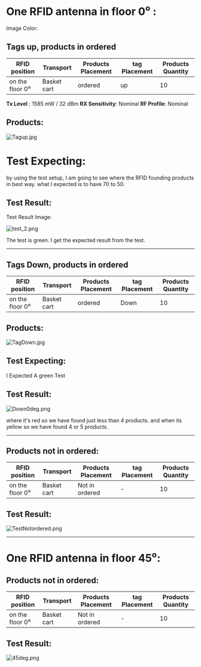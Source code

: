 # One RFID antenna in floor 0⁰ :
Image Color:
 ## Tags up, products in ordered 
| RFID position | Transport  | Products Placement  |  tag Placement| Products Quantity |
|--|--|--|--|---|
|on the floor 0⁰ | Basket cart | ordered   |  up | 10 |


**Tx Level** : 1585 mW / 32 dBm 
**RX Sensitivity**: Nominal
**RF Profile**: Nominal

## Products:
![Tagup.jpg](/.attachments/Tagup-e6ab7132-3614-425d-83e0-8e05e6a3551c.jpg)

# Test Expecting:
 by using the test setup, I am going to see where the RFID founding products in best way. what I expected is to have 70 to 50.

## Test Result:

Test Result Image:

![test_2.png](/.attachments/test_2-7905e2c0-4396-4632-b59a-1801c7bb9def.png)

The test is green. I get the expected result from the test. 

__________________________________
 ## Tags Down, products in ordered 

| RFID position | Transport  | Products Placement  |  tag Placement| Products Quantity |
|--|--|--|--|---|
|on the floor 0⁰ | Basket cart | ordered   |  Down | 10 |

## Products:
![TagDown.jpg](/.attachments/TagDown-010f266f-712f-4d26-b365-121174e2800f.jpg)

## Test Expecting:
I Expected A green Test  


## Test Result:
![Down0deg.png](/.attachments/Down0deg-88e17b53-58b2-44c7-8db1-809c548c583b.png)

where it's red so we have found just less than 4 products. and when its yellow so we have found 4 or 5 products. 
_______________________________________________________________________________________________________

## Products not in ordered:
| RFID position | Transport  | Products Placement  |  tag Placement| Products Quantity |
|--|--|--|--|---|
|on the floor 0⁰ | Basket cart | Not in ordered  |  - | 10 |

## Test Result:
![TestNotordered.png](/.attachments/TestNotordered-1829e796-b797-41cd-92da-8fab14ed8516.png)

_____________________________________

# One RFID antenna in floor 45⁰:

## Products not in ordered:
| RFID position | Transport  | Products Placement  |  tag Placement| Products Quantity |
|--|--|--|--|---|
|on the floor 0⁰ | Basket cart | Not in ordered  |  - | 10 |

## Test Result:
![45deg.png](/.attachments/45deg-045de0c0-0ee6-40a8-9fcb-04fa190b932c.png)
